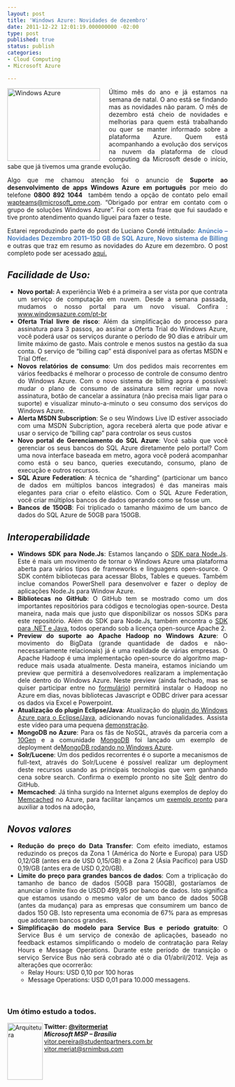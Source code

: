 ```yaml
---
layout: post
title: 'Windows Azure: Novidades de dezembro'
date: 2011-12-22 12:01:19.000000000 -02:00
type: post
published: true
status: publish
categories:
- Cloud Computing
- Microsoft Azure

---
```

<p align="justify"><a href="http://blob.vitormeriat.com.br/images/2011/12/windows-azure.png"><img style="background-image:none;padding-left:0;padding-right:0;display:inline;float:left;padding-top:0;border-width:0;margin:0 20px 0 0;" title="Windows Azure"   alt="Windows Azure" align="left" src="http://blob.vitormeriat.com.br/images/windows-azure.png" width="212" height="166" /></a>Último mês do ano e já estamos na semana de natal. O ano está se findando mas as novidades não param. O mês de dezembro está cheio de novidades e melhorias para quem está trabalhando ou quer se manter informado sobre a plataforma Azure. Quem está acompanhando a evolução dos serviços na nuvem da plataforma de cloud computing da Microsoft desde o início, sabe que já tivemos uma grande evolução. </p>
<p><!--more-->
<p align="justify">Algo que me chamou atenção foi o anuncio de <strong>Suporte ao desenvolvimento de apps Windows Azure em português</strong> por meio do telefone <strong>0800 892 1044</strong>&#160; também tendo a opção de contato pelo email <a href="mailto:wapteams@microsoft_pme.com">wapteams@microsoft_pme.com</a>. “Obrigado por entrar em contato com o grupo de soluções Windows Azure”. Foi com esta frase que fui saudado e tive pronto atendimento quando liguei para fazer o teste.</p>
<p align="justify">Estarei reproduzindo parte do post do Luciano Condé intitulado: <strong><font color="#4f81bd">Anúncio – Novidades Dezembro 2011–150 GB de SQL Azure, Novo sistema de Billing</font></strong> e outras que traz em resumo as novidades do Azure em dezembro. O post completo pode ser acessado <a href="http://blogs.msdn.com/b/conde/archive/2011/12/19/an-250-ncio-novidades-dezembro-2011-150-gb-de-sql-azure-novo-sistema-de-billing-e-outras.aspx" target="_blank">aqui.</a></p>
<p><strong><em></em></strong></p>
<h2><strong><em>Facilidade de Uso:</em></strong></h2>
<ul>
<li>
<div align="justify"><strong>Novo portal: </strong>A experiência Web é a primeira a ser vista por que contrata um serviço de computação em nuvem. Desde a semana passada, mudamos o nosso portal para um novo visual. Confira : <a href="http://www.windowsazure.com/pt-br">www.windowsazure.com/pt-br</a></div>
</li>
<li>
<div align="justify"><strong>Oferta Trial livre de risco</strong>: Além da simplificação do processo para assinatura para 3 passos, ao assinar a Oferta Trial do Windows Azure, você poderá usar os serviços durante o período de 90 dias e atribuir um limite máximo de gasto. Mais controle e menos sustos na gestão da sua conta. O serviço de “billing cap” está disponível para as ofertas MSDN e Trial Offer. </div>
</li>
<li>
<div align="justify"><strong>Novos relatórios de consumo</strong>: Um dos pedidos mais recorrentes em vários feedbacks é melhorar o processo de controle de consumo dentro do Windows Azure. Com o novo sistema de billing agora é possível: mudar o plano de consumo de assinatura sem recriar uma nova assinatura, botão de cancelar a assinatura (não precisa mais ligar para o suporte) e visualizar minuto-a-minuto o seu consumo dos serviços do Windows Azure. </div>
</li>
<li>
<div align="justify"><strong>Alerta MSDN Subscription</strong>: Se o seu Windows Live ID estiver associado com uma MSDN Subcription, agora receberá alerta que pode ativar e usar o serviço de “billing cap” para controlar os seus custos </div>
</li>
<li>
<div align="justify"><strong>Novo portal de Gerenciamento do SQL Azure</strong>: Você sabia que você gerenciar os seus bancos do SQL Azure diretamente pelo portal? Com uma nova interface baseada em metro, agora você poderá acompanhar como está o seu banco, queries executando, consumo, plano de execução e outros recursos. </div>
</li>
<li>
<div align="justify"><strong>SQL Azure Federation</strong>: A técnica de “sharding” (particionar um banco de dados em múltiplos bancos integrados) é das maneiras mais elegantes para criar o efeito elástico. Com o SQL Azure Federation, você criar múltiplos bancos de dados operando como se fosse um. </div>
</li>
<li>
<div align="justify"><strong>Bancos de 150GB</strong>: Foi triplicado o tamanho máximo de um banco de dados do SQL Azure de 50GB para 150GB.</div>
</li>
</ul>
<p align="justify"><font color="#777777"></font></p>
<h2 align="justify"><strong><em>Interoperabilidade</em></strong></h2>
<ul>
<li>
<div align="justify"><strong>Windows SDK para Node.Js</strong>: Estamos lançando o <a href="http://www.windowsazure.com/en-us/develop/nodejs/">SDK para Node.Js</a>. Este é mais um movimento de tornar o Windows Azure uma plataforma aberta para vários tipos de frameworks e linguagens open-source. O SDK contém bibliotecas para acessar Blobs, Tables e queues. Também inclue comandos PowerShell para desenvolver e fazer o deploy de aplicações Node.Js para Window Azure. </div>
</li>
<li>
<div align="justify"><strong>Bibliotecas no GitHub</strong>: O GitHub tem se mostrado como um dos importantes repositórios para códigos e tecnologias open-source. Desta maneira, nada mais que justo que disponibilizar os nossos SDKs para este repositório. Além do SDK para Node.Js, também encontra o <a href="https://github.com/WindowsAzure">SDK para .NET e Java</a>, todos operando sob a licença open-source Apache 2. </div>
</li>
<li>
<div align="justify"><strong>Preview do suporte ao Apache Hadoop no Windows Azure</strong>: O movimento do BigData (grande quantidade de dados e não-necessariamente relacionais) já é uma realidade de várias empresas. O Apache Hadoop é uma implementação open-source do algoritmo map-reduce mais usada atualmente. Desta maneira, estamos iniciando um preview que permitirá a desenvolvedores realizaram a implementação dele dentro do Windows Azure. Neste preview (ainda fechado, mas se quiser participar entre no <a href="http://connect.microsoft.com/SQLServer/Survey/Survey.aspx?SurveyID=13697">formulário</a>) permitirá instalar o Hadoop no Azure em dias, novas bibliotecas Javascript e ODBC driver para acessar os dados via Excel e Powerpoint. </div>
</li>
<li>
<div align="justify"><strong>Atualização do plugin Eclipse/Java</strong>: Atualização do <a href="http://go.microsoft.com/fwlink/?LinkId=236078">plugin do Windows Azure para o Eclipse/Java</a>, adicionando novas funcionalidades. Assista este vídeo para uma pequena <a href="http://go.microsoft.com/fwlink/?LinkID=234492&amp;clcid=0x409">demonstração</a>. </div>
</li>
<li>
<div align="justify"><strong>MongoDB no Azure</strong>: Para os fãs de NoSQL, através da parceria com a <a href="http://www.10gen.com/">10Gen</a> e a comunidade <a href="http://www.mongodb.org/">MongoDB</a> foi lançado um exemplo de deployment de<a href="http://blog.mongodb.org/post/13594969869/mongodb-on-microsoft-azure">MongoDB rodando no Windows Azure</a>. </div>
</li>
<li>
<div align="justify"><strong>Solr/Lucene</strong>: Um dos pedidos recorrentes é o suporte a mecanismos de full-text, através do Solr/Lucene é possível realizar um deployment deste recursos usando as principais tecnologias que vem ganhando cena sobre search. Confirma o exemplo pronto no site <a href="https://github.com/Microsoft-Interop/Windows-Azure-Solr">Solr</a> dentro do GitHub. </div>
</li>
<li>
<div align="justify"><strong>Memcached</strong>: Já tinha surgido na Internet alguns exemplos de deploy do <a href="http://memcached.org/">Memcached</a> no Azure, para facilitar lançamos um <a href="http://blog.maartenballiauw.be/post/2011/10/21/Running-Memcached-on-Windows-Azure-for-PHP.aspx">exemplo pronto</a> para auxiliar a todos na adoção,</div>
</li>
</ul>
<p align="justify"><font color="#777777"></font></p>
<h2 align="justify"><strong><em>Novos valores</em></strong></h2>
<ul>
<li>
<div align="justify"><strong>Redução do preço do Data Transfer</strong>: Com efeito imediato, estamos reduzindo os preços da Zona 1 (América do Norte e Europa) para USD 0,12/GB (antes era de USD 0,15/GB) e a Zona 2 (Ásia Pacífico) para USD 0,19/GB (antes era de USD 0,20/GB). </div>
</li>
<li>
<div align="justify"><strong>Limite do preço para grandes bancos de dados</strong>: Com a triplicação do tamanho de banco de dados (50GB para 150GB), gostaríamos de anunciar o limite fixo de USDD 499,95 por banco de dados. Isto significa que estamos usando o mesmo valor de um banco de dados 50GB (antes da mudança) para as empresas que consumirem um banco de dados 150 GB. Isto representa uma economia de 67% para as empresas que adotarem bancos grandes. </div>
</li>
<li>
<div align="justify"><strong>Simplificação do modelo para Service Bus e período gratuito</strong>: O Service Bus é um serviço de conexão de aplicações, baseado no feedback estamos simplificando o modelo de contratação para Relay Hours e Message Operations. Durante este período de transição o serviço Service Bus não será cobrado até o dia 01/abril/2012. Veja as alterações que ocorrerão: </div>
<ul>
<li>
<div align="justify">Relay Hours: USD 0,10 por 100 horas </div>
</li>
<li>
<div align="justify">Message Operations: USD 0,01 para 10.000 messagens.</div>
</li>
</ul>
</li>
</ul>
<p align="justify"><font color="#777777"></font></p>
<p align="justify"><font color="#777777">&#160;</font></p>
<h3><strong>Um ótimo estudo a todos.</strong></h3>
<p><a href="http://blob.vitormeriat.com.br/images/2011/10/arquitetura.png"><img style="display:inline;float:left;" title="Arquitetura"   alt="Arquitetura" align="left" src="http://blob.vitormeriat.com.br/images/arquitetura.png?w=81&amp;h=130" width="81" height="130" /></a></p>
<p><strong>Twitter: <a href="http://twitter.com/vitormeriat">@vitormeriat</a></strong> <br /><i><strong>Microsoft MSP – Brasília</strong></i> <br /><a href="mailto:vitor.pereira@studentpartners.com.br">vitor.pereira@studentpartners.com.br</a> <br /><a href="mailto:vitor.meriat@srnimbus.com">vitor.meriat@srnimbus.com</a></p>
